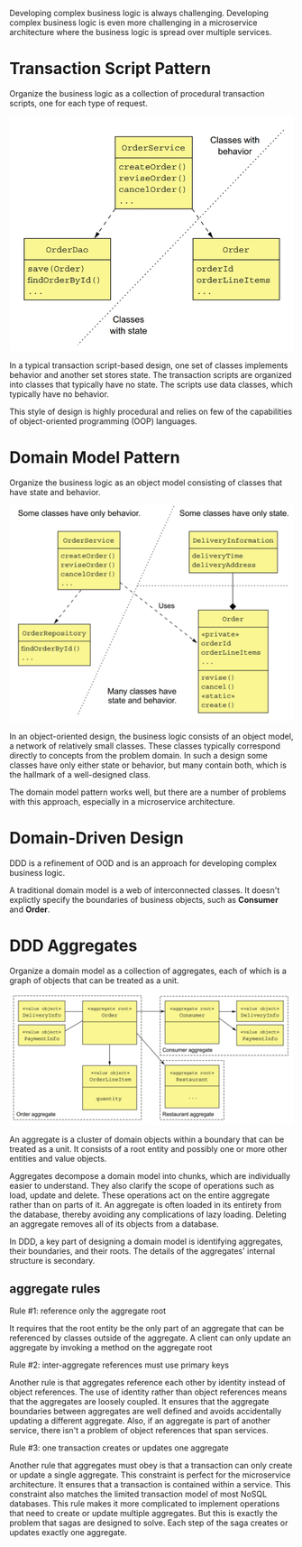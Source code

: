 Developing complex business logic is always challenging. Developing complex business logic is even more challenging in a microservice architecture where the business logic is spread over multiple services.

# Transaction Script Pattern
Organize the business logic as a collection of procedural transaction scripts, one for each type of request.

![transaction script pattern example](../images/microservices_patterns/microservices-patterns-business-logic-transaction-script-pattern.jpg)

In a typical transaction script-based design, one set of classes implements behavior and another set stores state. The transaction scripts are organized into classes that typically have no state. The scripts use data classes, which typically have no behavior.

This style of design is highly procedural and relies on few of the capabilities of object-oriented programming (OOP) languages.

# Domain Model Pattern
Organize the business logic as an object model consisting of classes that have state and behavior.

![domain model pattern example](../images/microservices_patterns/microservices-patterns-business-logic-domain-model-pattern.jpg)

In an object-oriented design, the business logic consists of an object model, a network of relatively small classes. These classes typically correspond directly to concepts from the problem domain. In such a design some classes have only either state or behavior, but many contain both, which is the hallmark of a well-designed class.

The domain model pattern works well, but there are a number of problems with this approach, especially in a microservice architecture.

# Domain-Driven Design
DDD is a refinement of OOD and is an approach for developing complex business logic. 

A traditional domain model is a web of interconnected classes. It doesn't explictly specify the boundaries of business objects, such as **Consumer** and **Order**.

# DDD Aggregates
Organize a domain model as a collection of aggregates, each of which is a graph of objects that can be treated as a unit.

![domain model aggregates example](../images/microservices_patterns/microservices-patterns-business-logic-domain-model-aggregates.jpg)

An aggregate is a cluster of domain objects within a boundary that can be treated as a unit. It consists of a root entity and possibly one or more other entities and value objects.

Aggregates decompose a domain model into chunks, which are individually easier to understand. They also clarify the scope of operations such as load, update and delete. These operations act on the entire aggregate rather than on parts of it. An aggregate is often loaded in its entirety from the database, thereby avoiding any complications of lazy loading. Deleting an aggregate removes all of its objects from a database.

In DDD, a key part of designing a domain model is identifying aggregates, their boundaries, and their roots. The details of the aggregates' internal structure is secondary.

## aggregate rules
Rule #1: reference only the aggregate root

It requires that the root entity be the only part of an aggregate that can be referenced by classes outside of the aggregate. A client can only update an aggregate by invoking a method on the aggregate root

Rule #2: inter-aggregate references must use primary keys

Another rule is that aggregates reference each other by identity instead of object references. The use of identity rather than object references means that the aggregates are loosely coupled. It ensures that the aggregate boundaries between aggregates are well defined and avoids accidentally updating a different aggregate. Also, if an aggregate is part of another service, there isn't a problem of object references that span services.

Rule #3: one transaction creates or updates one aggregate

Another rule that aggregates must obey is that a transaction can only create or update a single aggregate. This constraint is perfect for the microservice architecture. It ensures that a transaction is contained within a service. This constraint also matches the limited transaction model of most NoSQL databases. This rule makes it more complicated to implement operations that need to create or update multiple aggregates. But this is exactly the problem that sagas are designed to solve. Each step of the saga creates or updates exactly one aggregate.

